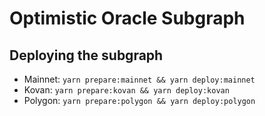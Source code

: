 # Optimistic Oracle Subgraph

## Deploying the subgraph

- Mainnet: `yarn prepare:mainnet && yarn deploy:mainnet`
- Kovan: `yarn prepare:kovan && yarn deploy:kovan`
- Polygon: `yarn prepare:polygon && yarn deploy:polygon`

